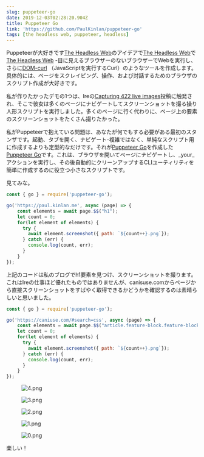 ```yaml
---
slug: puppeteer-go
date: 2019-12-03T02:28:20.904Z
title: Puppeteer Go
link: 'https://github.com/PaulKinlan/puppeteer-go'
tags: [the headless web, puppeteer, headless]
---
```


Puppeteerが大好きです[The Headless Web](https://paul.kinlan.me/the-headless-web/)のアイデアで[The Headless Web](https://paul.kinlan.me/the-headless-web/)で[The Headless Web](https://paul.kinlan.me/the-headless-web/) -目に見えるブラウザーのないブラウザーでWebを実行し、さらに[DOM-curl](https://paul.kinlan.me/domcurl/) （JavaScriptを実行するCurl）のようなツールを作成します。具体的には、ページをスクレイピング、操作、および対話するためのブラウザのスクリプト作成が大好きです。

私が作りたかったデモの1つは、Ireの[Capturing 422 live images](https://bitsofco.de/how-i-created-488-live-images/)投稿に触発され、そこで彼女は多くのページにナビゲートしてスクリーンショットを撮る操り人形スクリプトを実行しました。多くのページに行く代わりに、ページ上の要素のスクリーンショットをたくさん撮りたかった。

私がPuppeteerで抱えている問題は、あなたが何でもする必要がある最初のスタンザです。起動、タブを開く、ナビゲート-複雑ではなく、単純なスクリプト用に作成するよりも定型的なだけです。それが[Puppeteer Go](https://github.com/PaulKinlan/puppeteer-go)を作成した[Puppeteer Go](https://github.com/PaulKinlan/puppeteer-go)です。これは、ブラウザを開いてページにナビゲートし、_your_アクションを実行し、その後自動的にクリーンアップするCLIユーティリティを簡単に作成するのに役立つ小さなスクリプトです。

見てみな。

```JavaScript
const { go } = require('puppeteer-go');

go('https://paul.kinlan.me', async (page) => {
    const elements = await page.$$("h1");
    let count = 0;
    for(let element of elements) {
      try {
        await element.screenshot({ path: `${count++}.png`});
      } catch (err) {
        console.log(count, err);
      }
    }
});
```

上記のコードは私のブログでh1要素を見つけ、スクリーンショットを撮ります。これはIreの仕事ほど優れたものではありませんが、canisuse.comからページから直接スクリーンショットをすばやく取得できるかどうかを確認するのは素晴らしいと思いました。

```JavaScript
const { go } = require('puppeteer-go');

go('https://caniuse.com/#search=css', async (page) => {
    const elements = await page.$$("article.feature-block.feature-block--feature");
    let count = 0;
    for(let element of elements) {
      try {
        await element.screenshot({ path: `${count++}.png`});
      } catch (err) {
        console.log(count, err);
      }
    }
});
```

<figure><img src="/images/2019-12-03-puppeteer-go-0.jpeg" alt="4.png"></figure>

<figure><img src="/images/2019-12-03-puppeteer-go-1.jpeg" alt="3.png"></figure>

<figure><img src="/images/2019-12-03-puppeteer-go-2.jpeg" alt="2.png"></figure>

<figure><img src="/images/2019-12-03-puppeteer-go-3.jpeg" alt="1.png"></figure>

<figure><img src="/images/2019-12-03-puppeteer-go-4.jpeg" alt="0.png"></figure>

楽しい！

